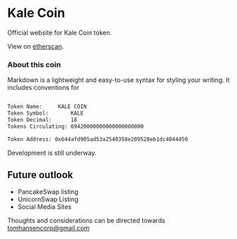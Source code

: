 # Kale Coin

Official website for Kale Coin token.

View on [etherscan](https://etherscan.io/token/0x644afd905ad53a2540358e209528eb1dc4044450).

### About this coin

Markdown is a lightweight and easy-to-use syntax for styling your writing. It includes conventions for

```markdown

Token Name:		KALE COIN
Token Symbol:		KALE
Token Decimal:		18
Tokens Circulating:	69420000000000000000000

Token Address: 0x644afd905ad53a2540358e209528eb1dc4044450

```

Development is still underway.

## Future outlook

- PancakeSwap listing
- UnicornSwap Listing
- Social Media Sites

Thoughts and considerations can be directed towards tomhansencorp@gmail.com
